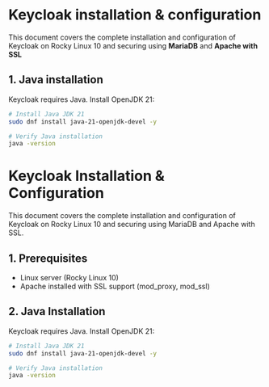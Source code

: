 # Keycloak installation & configuration

This document covers the complete installation and configuration of Keycloak on Rocky Linux 10 and securing using **MariaDB** and **Apache with SSL**

## 1. Java installation

Keycloak requires Java. Install OpenJDK 21:

```bash
# Install Java JDK 21
sudo dnf install java-21-openjdk-devel -y

# Verify Java installation
java -version
```
# Keycloak Installation & Configuration

This document covers the complete installation and configuration of Keycloak on Rocky Linux 10 and securing using MariaDB and Apache with SSL.

## 1. Prerequisites

- Linux server (Rocky Linux 10)
- Apache installed with SSL support (mod_proxy, mod_ssl)

## 2. Java Installation

Keycloak requires Java. Install OpenJDK 21:

```bash
# Install Java JDK 21
sudo dnf install java-21-openjdk-devel -y

# Verify Java installation
java -version
```

